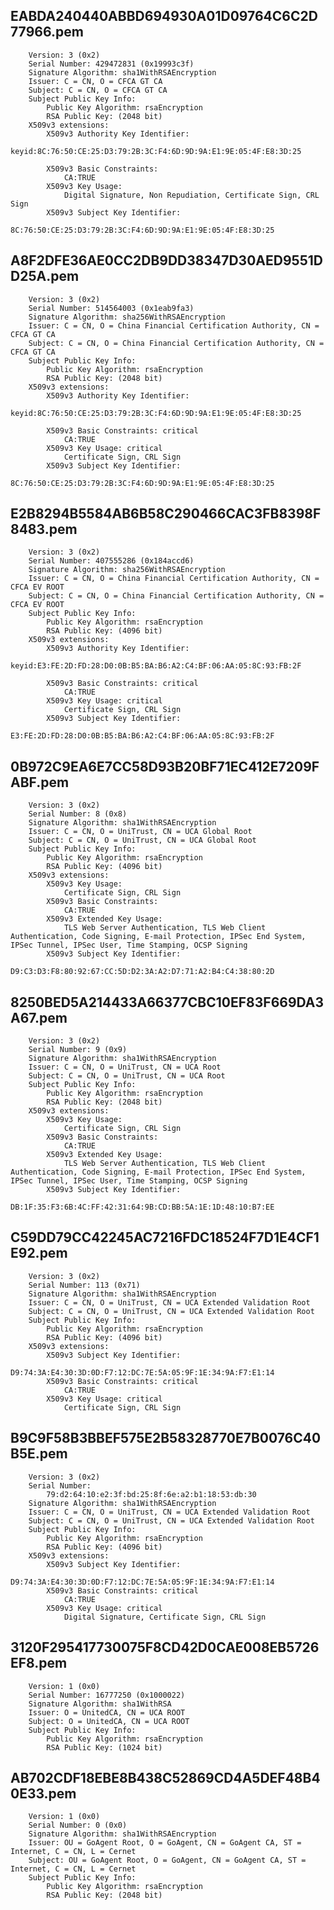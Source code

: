 EABDA240440ABBD694930A01D09764C6C2D77966.pem
--------------------------------------------

        Version: 3 (0x2)
        Serial Number: 429472831 (0x19993c3f)
        Signature Algorithm: sha1WithRSAEncryption
        Issuer: C = CN, O = CFCA GT CA
        Subject: C = CN, O = CFCA GT CA
        Subject Public Key Info:
            Public Key Algorithm: rsaEncryption
            RSA Public Key: (2048 bit)
        X509v3 extensions:
            X509v3 Authority Key Identifier: 
                keyid:8C:76:50:CE:25:D3:79:2B:3C:F4:6D:9D:9A:E1:9E:05:4F:E8:3D:25

            X509v3 Basic Constraints: 
                CA:TRUE
            X509v3 Key Usage: 
                Digital Signature, Non Repudiation, Certificate Sign, CRL Sign
            X509v3 Subject Key Identifier: 
                8C:76:50:CE:25:D3:79:2B:3C:F4:6D:9D:9A:E1:9E:05:4F:E8:3D:25



A8F2DFE36AE0CC2DB9DD38347D30AED9551DD25A.pem
--------------------------------------------

        Version: 3 (0x2)
        Serial Number: 514564003 (0x1eab9fa3)
        Signature Algorithm: sha256WithRSAEncryption
        Issuer: C = CN, O = China Financial Certification Authority, CN = CFCA GT CA
        Subject: C = CN, O = China Financial Certification Authority, CN = CFCA GT CA
        Subject Public Key Info:
            Public Key Algorithm: rsaEncryption
            RSA Public Key: (2048 bit)
        X509v3 extensions:
            X509v3 Authority Key Identifier: 
                keyid:8C:76:50:CE:25:D3:79:2B:3C:F4:6D:9D:9A:E1:9E:05:4F:E8:3D:25

            X509v3 Basic Constraints: critical
                CA:TRUE
            X509v3 Key Usage: critical
                Certificate Sign, CRL Sign
            X509v3 Subject Key Identifier: 
                8C:76:50:CE:25:D3:79:2B:3C:F4:6D:9D:9A:E1:9E:05:4F:E8:3D:25



E2B8294B5584AB6B58C290466CAC3FB8398F8483.pem
--------------------------------------------

        Version: 3 (0x2)
        Serial Number: 407555286 (0x184accd6)
        Signature Algorithm: sha256WithRSAEncryption
        Issuer: C = CN, O = China Financial Certification Authority, CN = CFCA EV ROOT
        Subject: C = CN, O = China Financial Certification Authority, CN = CFCA EV ROOT
        Subject Public Key Info:
            Public Key Algorithm: rsaEncryption
            RSA Public Key: (4096 bit)
        X509v3 extensions:
            X509v3 Authority Key Identifier: 
                keyid:E3:FE:2D:FD:28:D0:0B:B5:BA:B6:A2:C4:BF:06:AA:05:8C:93:FB:2F

            X509v3 Basic Constraints: critical
                CA:TRUE
            X509v3 Key Usage: critical
                Certificate Sign, CRL Sign
            X509v3 Subject Key Identifier: 
                E3:FE:2D:FD:28:D0:0B:B5:BA:B6:A2:C4:BF:06:AA:05:8C:93:FB:2F



0B972C9EA6E7CC58D93B20BF71EC412E7209FABF.pem
--------------------------------------------

        Version: 3 (0x2)
        Serial Number: 8 (0x8)
        Signature Algorithm: sha1WithRSAEncryption
        Issuer: C = CN, O = UniTrust, CN = UCA Global Root
        Subject: C = CN, O = UniTrust, CN = UCA Global Root
        Subject Public Key Info:
            Public Key Algorithm: rsaEncryption
            RSA Public Key: (4096 bit)
        X509v3 extensions:
            X509v3 Key Usage: 
                Certificate Sign, CRL Sign
            X509v3 Basic Constraints: 
                CA:TRUE
            X509v3 Extended Key Usage: 
                TLS Web Server Authentication, TLS Web Client Authentication, Code Signing, E-mail Protection, IPSec End System, IPSec Tunnel, IPSec User, Time Stamping, OCSP Signing
            X509v3 Subject Key Identifier: 
                D9:C3:D3:F8:80:92:67:CC:5D:D2:3A:A2:D7:71:A2:B4:C4:38:80:2D



8250BED5A214433A66377CBC10EF83F669DA3A67.pem
--------------------------------------------

        Version: 3 (0x2)
        Serial Number: 9 (0x9)
        Signature Algorithm: sha1WithRSAEncryption
        Issuer: C = CN, O = UniTrust, CN = UCA Root
        Subject: C = CN, O = UniTrust, CN = UCA Root
        Subject Public Key Info:
            Public Key Algorithm: rsaEncryption
            RSA Public Key: (2048 bit)
        X509v3 extensions:
            X509v3 Key Usage: 
                Certificate Sign, CRL Sign
            X509v3 Basic Constraints: 
                CA:TRUE
            X509v3 Extended Key Usage: 
                TLS Web Server Authentication, TLS Web Client Authentication, Code Signing, E-mail Protection, IPSec End System, IPSec Tunnel, IPSec User, Time Stamping, OCSP Signing
            X509v3 Subject Key Identifier: 
                DB:1F:35:F3:6B:4C:FF:42:31:64:9B:CD:BB:5A:1E:1D:48:10:B7:EE



C59DD79CC42245AC7216FDC18524F7D1E4CF1E92.pem
--------------------------------------------

        Version: 3 (0x2)
        Serial Number: 113 (0x71)
        Signature Algorithm: sha1WithRSAEncryption
        Issuer: C = CN, O = UniTrust, CN = UCA Extended Validation Root
        Subject: C = CN, O = UniTrust, CN = UCA Extended Validation Root
        Subject Public Key Info:
            Public Key Algorithm: rsaEncryption
            RSA Public Key: (4096 bit)
        X509v3 extensions:
            X509v3 Subject Key Identifier: 
                D9:74:3A:E4:30:3D:0D:F7:12:DC:7E:5A:05:9F:1E:34:9A:F7:E1:14
            X509v3 Basic Constraints: critical
                CA:TRUE
            X509v3 Key Usage: critical
                Certificate Sign, CRL Sign



B9C9F58B3BBEF575E2B58328770E7B0076C40B5E.pem
--------------------------------------------

        Version: 3 (0x2)
        Serial Number:
            79:d2:64:10:e2:3f:bd:25:8f:6e:a2:b1:18:53:db:30
        Signature Algorithm: sha1WithRSAEncryption
        Issuer: C = CN, O = UniTrust, CN = UCA Extended Validation Root
        Subject: C = CN, O = UniTrust, CN = UCA Extended Validation Root
        Subject Public Key Info:
            Public Key Algorithm: rsaEncryption
            RSA Public Key: (4096 bit)
        X509v3 extensions:
            X509v3 Subject Key Identifier: 
                D9:74:3A:E4:30:3D:0D:F7:12:DC:7E:5A:05:9F:1E:34:9A:F7:E1:14
            X509v3 Basic Constraints: critical
                CA:TRUE
            X509v3 Key Usage: critical
                Digital Signature, Certificate Sign, CRL Sign



3120F295417730075F8CD42D0CAE008EB5726EF8.pem
--------------------------------------------

        Version: 1 (0x0)
        Serial Number: 16777250 (0x1000022)
        Signature Algorithm: sha1WithRSA
        Issuer: O = UnitedCA, CN = UCA ROOT
        Subject: O = UnitedCA, CN = UCA ROOT
        Subject Public Key Info:
            Public Key Algorithm: rsaEncryption
            RSA Public Key: (1024 bit)



AB702CDF18EBE8B438C52869CD4A5DEF48B40E33.pem
--------------------------------------------

        Version: 1 (0x0)
        Serial Number: 0 (0x0)
        Signature Algorithm: sha1WithRSAEncryption
        Issuer: OU = GoAgent Root, O = GoAgent, CN = GoAgent CA, ST = Internet, C = CN, L = Cernet
        Subject: OU = GoAgent Root, O = GoAgent, CN = GoAgent CA, ST = Internet, C = CN, L = Cernet
        Subject Public Key Info:
            Public Key Algorithm: rsaEncryption
            RSA Public Key: (2048 bit)



